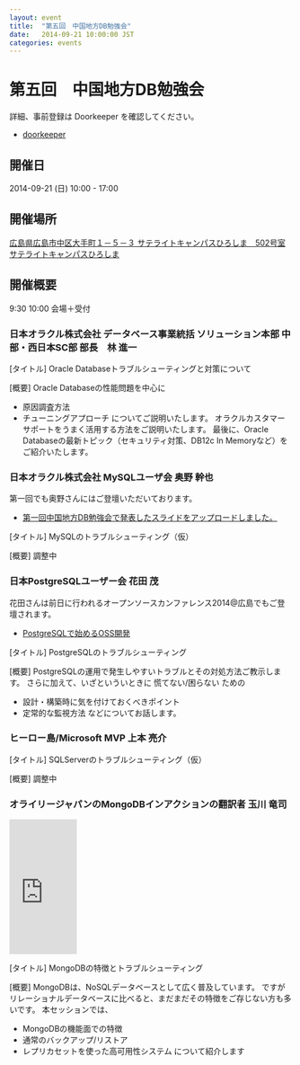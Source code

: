 ```yaml
---
layout: event
title:  "第五回　中国地方DB勉強会"
date:   2014-09-21 10:00:00 JST
categories: events
---
```


# 第五回　中国地方DB勉強会

詳細、事前登録は Doorkeeper を確認してください。

* [doorkeeper](http://dbstudychugoku.doorkeeper.jp/events/14008)

## 開催日

2014-09-21 (日) 10:00 - 17:00

## 開催場所

[広島県広島市中区大手町１－５－３ サテライトキャンパスひろしま　502号室 サテライトキャンパスひろしま](https://www.pu-hiroshima.ac.jp/site/satellite/)

## 開催概要

9:30	10:00	会場＋受付

### 日本オラクル株式会社 データベース事業統括 ソリューション本部 中部・西日本SC部 部長　林 進一
[タイトル]
Oracle Databaseトラブルシューティングと対策について

[概要]
Oracle Databaseの性能問題を中心に
* 原因調査方法
* チューニングアプローチ
についてご説明いたします。
オラクルカスタマーサポートをうまく活用する方法をご説明いたします。
最後に、Oracle Databaseの最新トピック（セキュリティ対策、DB12c In Memoryなど）をご紹介いたします。

### 日本オラクル株式会社 MySQLユーザ会 奥野 幹也
第一回でも奥野さんにはご登壇いただいております。
* [第一回中国地方DB勉強会で発表したスライドをアップロードしました。](http://nippondanji.blogspot.jp/2013/08/db.html)

[タイトル]
MySQLのトラブルシューティング（仮）

[概要]
調整中

### 日本PostgreSQLユーザー会 花田 茂
花田さんは前日に行われるオープンソースカンファレンス2014@広島でもご登壇されます。
* [PostgreSQLで始めるOSS開発](https://www.ospn.jp/osc2014-hiroshima/modules/eguide/event.php?eid=10)

[タイトル]
PostgreSQLのトラブルシューティング

[概要]
PostgreSQLの運用で発生しやすいトラブルとその対処方法ご教示します。
さらに加えて、いざといういときに 慌てない/困らない ための
* 設計・構築時に気を付けておくべきポイント
* 定常的な監視方法
などについてお話します。

### ヒーロー島/Microsoft MVP 上本 亮介 

[タイトル]
SQLServerのトラブルシューティング（仮）

[概要]
調整中

### オライリージャパンのMongoDBインアクションの翻訳者 玉川 竜司
<iframe src="http://rcm-fe.amazon-adsystem.com/e/cm?lt1=_blank&bc1=000000&IS2=1&bg1=FFFFFF&fc1=000000&lc1=0000FF&t=soudai1025-22&o=9&p=8&l=as4&m=amazon&f=ifr&ref=ss_til&asins=4873115906" style="width:120px;height:240px;" scrolling="no" marginwidth="0" marginheight="0" frameborder="0"></iframe>

[タイトル]
MongoDBの特徴とトラブルシューティング

[概要]
MongoDBは、NoSQLデータベースとして広く普及しています。
ですがリレーショナルデータベースに比べると、まだまだその特徴をご存じない方も多いです。
本セッションでは、
* MongoDBの機能面での特徴
* 通常のバックアップ/リストア
* レプリカセットを使った高可用性システム
について紹介します
